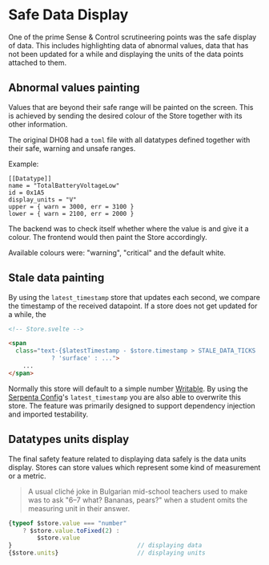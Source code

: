 # Safe Data Display

One of the prime Sense & Control scrutineering points was the safe display of data.
This includes highlighting data of abnormal values, data that has not been updated for a while and displaying the units
of the data points attached to them.

## Abnormal values painting
<secondary-label ref="tauri-starter-kit-s"/>

Values that are beyond their safe range will be painted on the screen. 
This is achieved by sending the desired colour of the Store together with its other information.

The original DH08 had a `toml` file with all datatypes defined together with their safe, warning and unsafe ranges.

Example:

```
[[Datatype]]
name = "TotalBatteryVoltageLow"
id = 0x1A5
display_units = "V"
upper = { warn = 3000, err = 3100 }
lower = { warn = 2100, err = 2000 }
```

The backend was to check itself whether where the value is and give it a colour. 
The frontend would then paint the Store accordingly.

Available colours were: "warning", "critical" and the default white.

## Stale data painting

By using the `latest_timestamp` store that updates each second, we compare the timestamp of the received datapoint. 
If a store does not get updated for a while, the 

```html
<!-- Store.svelte -->

<span
  class="text-{$latestTimestamp - $store.timestamp > STALE_DATA_TICKS
            ? 'surface' : ...">
    ...
</span>
```

Normally this store will default to a simple number [Writable](https://svelte.dev/docs/svelte-store#writable).
By using the [Serpenta Config](Configuration-Interface.md)'s `latest_timestamp`
you are also able to overwrite this store.
The feature was primarily designed to support dependency injection and imported testability. 

## Datatypes units display

The final safety feature related to displaying data safely is the data units display.
Stores can store values which represent some kind of measurement or a metric.

> A usual cliché joke in Bulgarian mid-school teachers used to make was to ask "6–7 what? Bananas, pears?" 
> when a student omits the measuring unit in their answer. 

```Typescript
{typeof $store.value === "number"   
    ? $store.value.toFixed(2) : 
        $store.value
}                                   // displaying data
{$store.units}                      // displaying units
```
